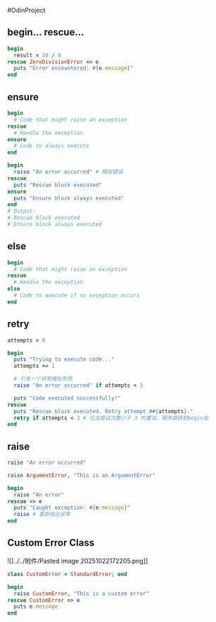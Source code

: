 #OdinProject 
## begin... rescue...
```ruby 
begin
  result = 10 / 0
rescue ZeroDivisionError => e
  puts "Error encountered: #{e.message}"
end
```

## ensure
```ruby 
begin
  # Code that might raise an exception
rescue
  # Handle the exception
ensure
  # Code to always execute
end
```

```ruby 
begin
  raise "An error occurred" # 模拟错误
rescue
  puts "Rescue block executed"
ensure
  puts "Ensure block always executed"
end
# Output:
# Rescue block executed
# Ensure block always executed
```

## else 
```ruby 
begin
  # Code that might raise an exception
rescue
  # Handle the exception
else
  # Code to execute if no exception occurs
end
```

## retry
```ruby
attempts = 0

begin
  puts "Trying to execute code..."
  attempts += 1

  # 引发一个异常模拟失败
  raise "An error occurred" if attempts < 3

  puts "Code executed successfully!"
rescue
  puts "Rescue block executed. Retry attempt ##{attempts}."
  retry if attempts < 3 # 仅当尝试次数小于 3 时重试，程序跳转到begin处
end
```
## raise 
```ruby 
raise "An error occurred"

raise ArgumentError, "This is an ArgumentError"
```

```ruby 
begin
  raise "An error"
rescue => e
  puts "Caught exception: #{e.message}"
  raise # 重新抛出异常
end
```

## Custom Error Class 
![[../../附件/Pasted image 20251022172205.png]]
```ruby 
class CustomError < StandardError; end

begin
  raise CustomError, "This is a custom error"
rescue CustomError => e
  puts e.message
end
```
